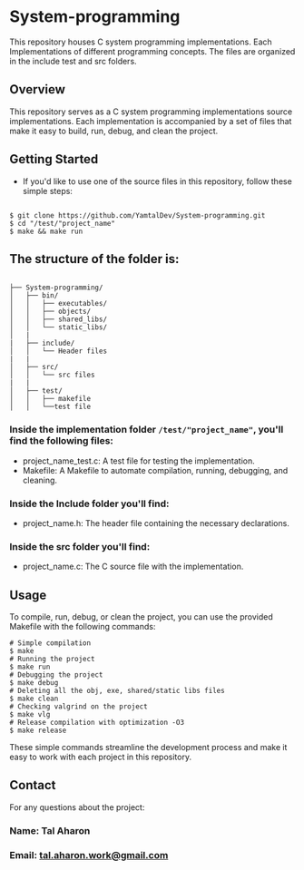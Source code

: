 # System-programming

This repository houses C system programming implementations. Each Implementations
of different programming concepts. The files are organized in the include test and src folders.

## Overview

This repository serves as a C system programming implementations source 
implementations. Each implementation is accompanied by a set of files that 
make it easy to build, run, debug, and clean the project.

## Getting Started

* If you'd like to use one of the source files in this repository, follow these simple steps:

```shell

$ git clone https://github.com/YamtalDev/System-programming.git
$ cd "/test/"project_name"
$ make && make run

```

## The structure of the folder is:

```shell

├── System-programming/
│   ├── bin/
│   │   ├── executables/
│   │   ├── objects/
│   │   ├── shared_libs/
│   │   └── static_libs/
│   |
|   ├── include/
│   │   └── Header files
|   |
│   ├── src/
│   │   └── src files
|   |
│   ├── test/
│   │   ├── makefile
│   │   └──test file

```

### Inside the implementation folder `/test/"project_name"`, you'll find the following files:

- project_name_test.c: A test file for testing the implementation.
- Makefile: A Makefile to automate compilation, running, debugging, and cleaning.

### Inside the Include folder you'll find:

- project_name.h: The header file containing the necessary declarations.

### Inside the src folder you'll find:

- project_name.c: The C source file with the implementation.

## Usage

To compile, run, debug, or clean the project, you can use the provided Makefile 
with the following commands:

```shell
# Simple compilation
$ make
# Running the project
$ make run
# Debugging the project
$ make debug
# Deleting all the obj, exe, shared/static libs files
$ make clean 
# Checking valgrind on the project
$ make vlg 
# Release compilation with optimization -O3
$ make release

```
These simple commands streamline the development process and make it easy to work 
with each project in this repository.

## Contact

For any questions about the project:

### Name: Tal Aharon
### Email: tal.aharon.work@gmail.com